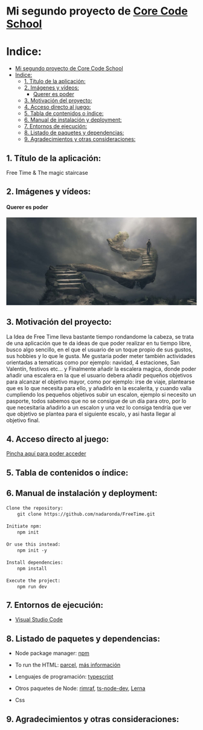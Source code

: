 # Mi segundo proyecto de [Core Code School](https://www.corecode.school/)
# Indice:
- [Mi segundo proyecto de Core Code School](#mi-segundo-proyecto-de-core-code-school)
- [Indice:](#indice)
  - [1. Título de la aplicación:](#1-título-de-la-aplicación)
  - [2. Imágenes y vídeos:](#2-imágenes-y-vídeos)
      - [Querer es poder](#querer-es-poder)
  - [3. Motivación del proyecto:](#3-motivación-del-proyecto)
  - [4. Acceso directo al juego:](#4-acceso-directo-al-juego)
  - [5. Tabla de contenidos o índice:](#5-tabla-de-contenidos-o-índice)
  - [6. Manual de instalación y deployment:](#6-manual-de-instalación-y-deployment)
  - [7. Entornos de ejecución:](#7-entornos-de-ejecución)
  - [8. Listado de paquetes y dependencias:](#8-listado-de-paquetes-y-dependencias)
  - [9. Agradecimientos y otras consideraciones:](#9-agradecimientos-y-otras-consideraciones)
 


## 1. Título de la aplicación:
Free Time & 
The magic staircase

## 2. Imágenes y vídeos:
#### Querer es poder
![Escalera mágica](./img/escalera.jpg)

## 3. Motivación del proyecto:
La Idea de Free Time lleva bastante tiempo rondandome la cabeza, se trata de una aplicación que te da ideas de que poder realizar en tu tiempo libre, busco algo sencillo, en el que el usuario de un toque propio de sus gustos, sus hobbies y lo que le gusta. Me gustaria poder meter también actividades orientadas a tematicas como por ejemplo: navidad, 4 estaciones, San Valentín, festivos etc... y 
Finalmente añadir la escalera magica, donde poder añadir una escalera en la que el usuario debera añadir pequeños objetivos para alcanzar el objetivo mayor, como por ejemplo: irse de viaje, plantearse que es lo que necesita para ello, y añadirlo en la escalerita, y cuando valla cumpliendo los pequeños objetivos subir un escalon, ejemplo si necesito un pasporte, todos sabemos que no se consigue de un día para otro, por lo que necesitaria añadirlo a un escalon y una vez lo consiga tendría que ver que objetivo se plantea para el siguiente escalo, y asi hasta llegar al objetivo final.



## 4. Acceso directo al juego:
[Pincha aquí para poder acceder](https://github.com/nadaronda/FreeTime/)

## 5. Tabla de contenidos o índice:
 
## 6. Manual de instalación y deployment:
```
Clone the repository:
    git clone https://github.com/nadaronda/FreeTime.git

Initiate npm:
    npm init

Or use this instead:
    npm init -y

Install dependencies:
    npm install

Execute the project:
    npm run dev

``` 
## 7. Entornos de ejecución:
* [Visual Studio Code](https://code.visualstudio.com/Download)
  
## 8. Listado de paquetes y dependencias:

* Node package manager: [npm](https://www.npmjs.com/)
* To run the HTML: [parcel](https://www.npmjs.com/package/parcel ), [más información](https://parceljs.org/languages/javascript/#classic-scripts)

*  Lenguajes de programación: [typescript](https://www.npmjs.com/package/typescript)
*  Otros paquetes de Node: [rimraf](https://www.npmjs.com/package/rimraf), [ts-node-dev](https://www.npmjs.com/package/ts-node-dev), [Lerna](https://www.npmjs.com/package/lerna)
* Css 

## 9. Agradecimientos y otras consideraciones:
